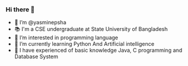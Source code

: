 ### Hi there 👋
- 👋 I’m @yasminepsha
- 📚 I'm a CSE undergraduate at State University of Bangladesh 
- 👀 I’m interested in programming language 
- 🌱 I’m currently learning Python And Artificial intelligence 
- 💞️ I have experienced of basic knowledge Java, C programming and Database System 



